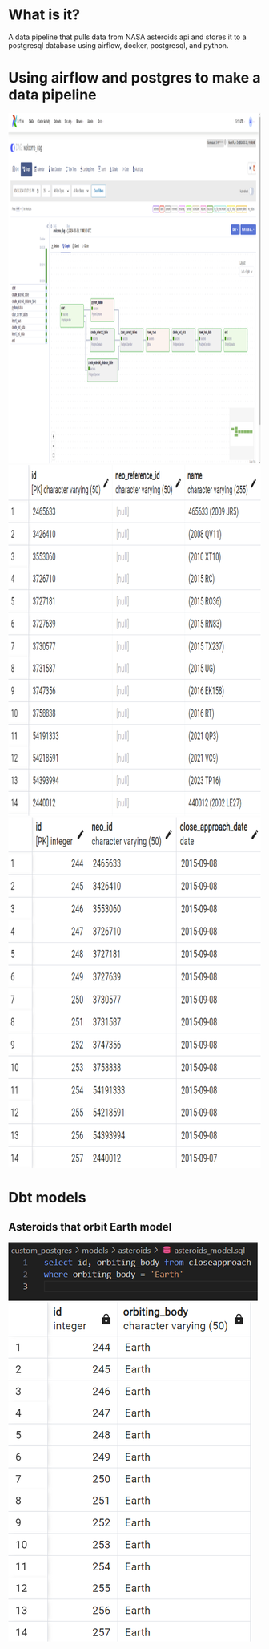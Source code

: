 # What is it?

A data pipeline that pulls data from NASA asteroids api and 
stores it to a postgresql database using airflow, docker, postgresql, and python.

# Using airflow and postgres to make a data pipeline
<img src="image.png" alt="alt text" width="700" height="700">
<img src="image-1.png" alt="alt text" width="700" height="700">
<img src="image-2.png" alt="alt text" width="700" height="700">

# Dbt models

## Asteroids that orbit Earth model
![alt text](image-6.png) ![alt text](image-7.png)



